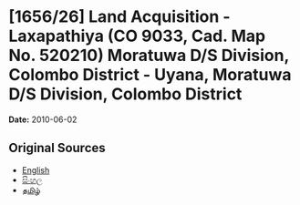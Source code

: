 # [1656/26] Land Acquisition - Laxapathiya (CO 9033, Cad. Map No. 520210) Moratuwa D/S Division, Colombo District - Uyana, Moratuwa D/S Division, Colombo District

**Date:** 2010-06-02

## Original Sources

- [English](https://documents.gov.lk/view/extra-gazettes/2010/6/1656-26_E.pdf)
- [සිංහල](https://documents.gov.lk/view/extra-gazettes/2010/6/1656-26_S.pdf)
- [தமிழ்](https://documents.gov.lk/view/extra-gazettes/2010/6/1656-26_T.pdf)
